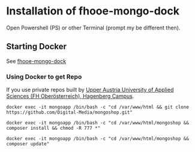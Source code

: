 # Installation of fhooe-mongo-dock

Open Powershell (PS) or other Terminal (prompt my be different then).

## Starting Docker

See [fhooe-mongo-dock](https://github.com/Digital-Media/fhooe-mongo-dock)

### Using Docker to get Repo

If you use private repos built by [Upper Austria University of Applied Sciences (FH Oberösterreich), Hagenberg Campus](https://www.fh-ooe.at/en/hagenberg-campus/).

```shell
docker exec -it mongoapp /bin/bash -c "cd /var/www/html && git clone https://github.com/Digital-Media/mongoshop.git"
```
```shell
docker exec -it mongoapp /bin/bash -c "cd /var/www/html/mongoshop && composer install && chmod -R 777 *"
```
```shell
docker exec -it mongoapp /bin/bash -c "cd /var/www/html/mongoshop && composer update"
```